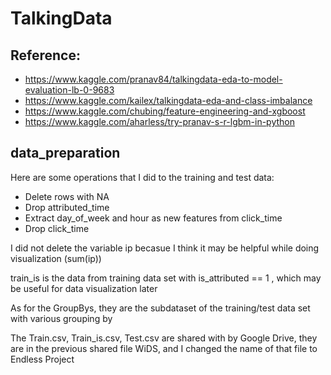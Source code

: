 # TalkingData

## Reference: 
- https://www.kaggle.com/pranav84/talkingdata-eda-to-model-evaluation-lb-0-9683
- https://www.kaggle.com/kailex/talkingdata-eda-and-class-imbalance
- https://www.kaggle.com/chubing/feature-engineering-and-xgboost
- https://www.kaggle.com/aharless/try-pranav-s-r-lgbm-in-python


## data_preparation
Here are some operations that I did to the training and test data:
- Delete rows with NA
- Drop attributed_time
- Extract day_of_week and hour as new features from click_time
- Drop click_time

I did not delete the variable ip becasue I think it may be helpful while doing visualization (sum(ip))

train_is is the data from training data set with is_attributed == 1 , which may be useful for data visualization later

As for the GroupBys, they are the subdataset of the training/test data set with various grouping by

The Train.csv, Train_is.csv, Test.csv are shared with by Google Drive, they are in the previous shared file WiDS, and I changed the name of that file to Endless Project
